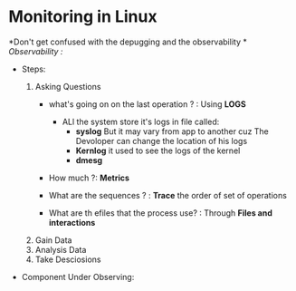 # Monitoring in Linux
*Don't get confused with the depugging and the observability *
*Observability :* 
- Steps:
    1. Asking Questions 
        - what's going on on the last operation ? : Using **LOGS**
            - ALl the system store it's logs in file called:
                - **syslog** But it may vary from app to another cuz The Devoloper can change the location of his logs 
                - **Kernlog** it used to see the logs of the kernel
                - **dmesg**  

        - How much ?: **Metrics**
        - What are the sequences ? : **Trace** the order of set of operations
        - What are th efiles that the process use? : Through **Files and interactions** 
    2. Gain Data 
    3. Analysis Data
    4. Take Desciosions

- Component Under Observing: 